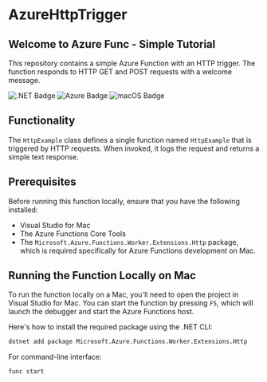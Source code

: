 # AzureHttpTrigger 
## Welcome to Azure Func - Simple Tutorial

This repository contains a simple Azure Function with an HTTP trigger. The function responds to HTTP GET and POST requests with a welcome message.

![.NET Badge](https://img.shields.io/badge/.NET-5C2D91?style=for-the-badge&logo=.net&logoColor=white)
![Azure Badge](https://img.shields.io/badge/azure-%230072C6.svg?style=for-the-badge&logo=microsoftazure&logoColor=white)
![macOS Badge](https://img.shields.io/badge/mac%20os-000000?style=for-the-badge&logo=macos&logoColor=F0F0F0)

## Functionality

The `HttpExample` class defines a single function named `HttpExample` that is triggered by HTTP requests. When invoked, it logs the request and returns a simple text response.

## Prerequisites

Before running this function locally, ensure that you have the following installed:
- Visual Studio for Mac
- The Azure Functions Core Tools
- The `Microsoft.Azure.Functions.Worker.Extensions.Http` package, which is required specifically for Azure Functions development on Mac.

## Running the Function Locally on Mac

To run the function locally on a Mac, you'll need to open the project in Visual Studio for Mac. You can start the function by pressing `F5`, which will launch the debugger and start the Azure Functions host.

Here's how to install the required package using the .NET CLI:

```sh
dotnet add package Microsoft.Azure.Functions.Worker.Extensions.Http
```
For command-line interface:
```sh
func start
```
